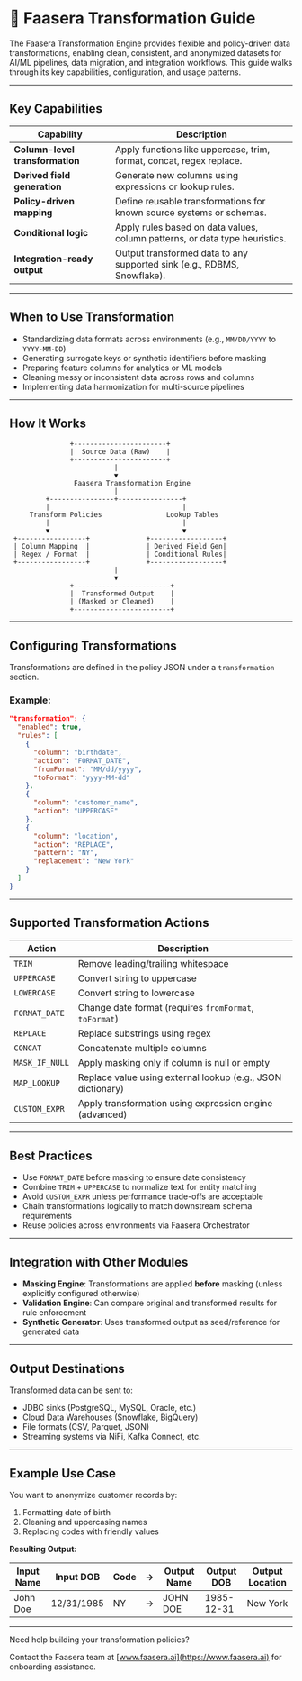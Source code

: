 # 🔄 Faasera Transformation Guide

The Faasera Transformation Engine provides flexible and policy-driven data transformations, enabling clean, consistent,
and anonymized datasets for AI/ML pipelines, data migration, and integration workflows. This guide walks through its key
capabilities, configuration, and usage patterns.

---

## Key Capabilities

| Capability                      | Description                                                                 |
|---------------------------------|-----------------------------------------------------------------------------|
| **Column-level transformation** | Apply functions like uppercase, trim, format, concat, regex replace.        |
| **Derived field generation**    | Generate new columns using expressions or lookup rules.                     |
| **Policy-driven mapping**       | Define reusable transformations for known source systems or schemas.        |
| **Conditional logic**           | Apply rules based on data values, column patterns, or data type heuristics. |
| **Integration-ready output**    | Output transformed data to any supported sink (e.g., RDBMS, Snowflake).     |

---

## When to Use Transformation

- Standardizing data formats across environments (e.g., `MM/DD/YYYY` to `YYYY-MM-DD`)
- Generating surrogate keys or synthetic identifiers before masking
- Preparing feature columns for analytics or ML models
- Cleaning messy or inconsistent data across rows and columns
- Implementing data harmonization for multi-source pipelines

---

## How It Works

```text
               +-----------------------+
               |  Source Data (Raw)    |
               +-----------------------+
                          |
                          ▼
                Faasera Transformation Engine
                          |
         +----------------+----------------+
         |                                 |
     Transform Policies                Lookup Tables
         |                                 |
         ▼                                 ▼
 +-----------------+              +------------------+
 | Column Mapping  |              | Derived Field Gen|
 | Regex / Format  |              | Conditional Rules|
 +-----------------+              +------------------+
                          |
                          ▼
               +------------------------+
               |  Transformed Output    |
               | (Masked or Cleaned)    |
               +------------------------+
```

---

## Configuring Transformations

Transformations are defined in the policy JSON under a `transformation` section.

### Example:

```json
"transformation": {
  "enabled": true,
  "rules": [
    {
      "column": "birthdate",
      "action": "FORMAT_DATE",
      "fromFormat": "MM/dd/yyyy",
      "toFormat": "yyyy-MM-dd"
    },
    {
      "column": "customer_name",
      "action": "UPPERCASE"
    },
    {
      "column": "location",
      "action": "REPLACE",
      "pattern": "NY",
      "replacement": "New York"
    }
  ]
}
```

---

## Supported Transformation Actions

| Action         | Description                                                 |
|----------------|-------------------------------------------------------------|
| `TRIM`         | Remove leading/trailing whitespace                          |
| `UPPERCASE`    | Convert string to uppercase                                 |
| `LOWERCASE`    | Convert string to lowercase                                 |
| `FORMAT_DATE`  | Change date format (requires `fromFormat`, `toFormat`)      |
| `REPLACE`      | Replace substrings using regex                              |
| `CONCAT`       | Concatenate multiple columns                                |
| `MASK_IF_NULL` | Apply masking only if column is null or empty               |
| `MAP_LOOKUP`   | Replace value using external lookup (e.g., JSON dictionary) |
| `CUSTOM_EXPR`  | Apply transformation using expression engine (advanced)     |

---

## Best Practices

- Use `FORMAT_DATE` before masking to ensure date consistency
- Combine `TRIM` + `UPPERCASE` to normalize text for entity matching
- Avoid `CUSTOM_EXPR` unless performance trade-offs are acceptable
- Chain transformations logically to match downstream schema requirements
- Reuse policies across environments via Faasera Orchestrator

---

## Integration with Other Modules

- **Masking Engine**: Transformations are applied **before** masking (unless explicitly configured otherwise)
- **Validation Engine**: Can compare original and transformed results for rule enforcement
- **Synthetic Generator**: Uses transformed output as seed/reference for generated data

---

## Output Destinations

Transformed data can be sent to:

- JDBC sinks (PostgreSQL, MySQL, Oracle, etc.)
- Cloud Data Warehouses (Snowflake, BigQuery)
- File formats (CSV, Parquet, JSON)
- Streaming systems via NiFi, Kafka Connect, etc.

---

## Example Use Case

You want to anonymize customer records by:

1. Formatting date of birth
2. Cleaning and uppercasing names
3. Replacing codes with friendly values

**Resulting Output:**

| Input Name | Input DOB  | Code | → | Output Name | Output DOB | Output Location |
|------------|------------|------|---|-------------|------------|-----------------|
| John Doe   | 12/31/1985 | NY   | → | JOHN DOE    | 1985-12-31 | New York        |

---

Need help building your transformation policies?

Contact the Faasera team at [www.faasera.ai](https://www.faasera.ai) for onboarding assistance.
